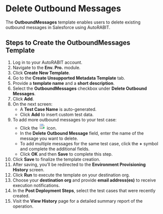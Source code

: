 # Delete Outbound Messages

The **OutboundMessages** template enables users to delete existing outbound messages in Salesforce using AutoRABIT.

## Steps to Create the OutboundMessages Template

1. Log in to your AutoRABIT account.
2. Navigate to the **Env. Pro.** module.
3. Click **Create New Template**.
4. Go to the **Create Unsupported Metadata Template** tab.
5. Provide a **template name** and a **short description**.
6. Select the **OutboundMessages** checkbox under **Delete Outbound Messages**.
7. Click **Add**.
8. On the next screen:
   * A **Test Case Name** is auto-generated.
   * Click **Add** to insert custom test data.
9. To add more outbound messages to your test case:
   * Click the ![Add Icon](<../../../../../.gitbook/assets/image (58).png>) icon.
   * In the **Delete Outbound Message** field, enter the name of the message you want to delete.
   * To add multiple messages for the same test case, click the **+** symbol and complete the additional fields.
   * Click **OK** and then **Save** to complete this step.
10. Click **Save** to finalize the template creation.
11. After saving, you’ll be redirected to the **Environment Provisioning History** screen.
12. Click **Run** to execute the template on your destination org.
13. Choose your **destination org** and provide **email address(es)** to receive execution notifications.
14. In the **Post Deployment Steps**, select the test cases that were recently created.
15. Visit the **View History** page for a detailed summary report of the operation.

